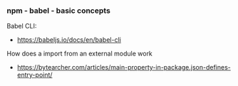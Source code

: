 ### npm - babel - basic concepts

Babel CLI:

- https://babeljs.io/docs/en/babel-cli

How does a import from an external module work

- https://bytearcher.com/articles/main-property-in-package.json-defines-entry-point/